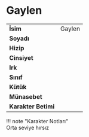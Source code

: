 # Gaylen   
  
<div class="grid" markdown>  
  
|  |  |  
|---|---|  
| **İsim** | Gaylen |  
| **Soyadı** |  |  
| **Hizip** |  |  
| **Cinsiyet** |  |  
| **Irk** |  |  
| **Sınıf** |  |  
| **Kütük** |  |  
| **Münasebet** |  |  
| **Karakter Betimi** |  |  
  
  
!!! note "Karakter Notları"  
	Orta seviye hırsız  
  
  
</div>